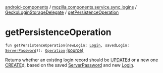 [android-components](../../index.md) / [mozilla.components.service.sync.logins](../index.md) / [GeckoLoginStorageDelegate](index.md) / [getPersistenceOperation](./get-persistence-operation.md)

# getPersistenceOperation

`fun getPersistenceOperation(newLogin: `[`Login`](../../mozilla.components.concept.storage/-login/index.md)`, savedLogin: `[`ServerPassword`](../-server-password.md)`?): `[`Operation`](../-operation/index.md) [(source)](https://github.com/mozilla-mobile/android-components/blob/master/components/service/sync-logins/src/main/java/mozilla/components/service/sync/logins/GeckoLoginStorageDelegate.kt#L114)

Returns whether an existing login record should be [UPDATE](#)d or a new one [CREATE](#)d, based
on the saved [ServerPassword](../-server-password.md) and new [Login](../../mozilla.components.concept.storage/-login/index.md).

